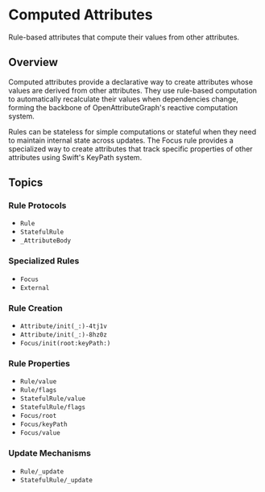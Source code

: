 # Computed Attributes

Rule-based attributes that compute their values from other attributes.

## Overview

Computed attributes provide a declarative way to create attributes whose values are derived from other attributes. They use rule-based computation to automatically recalculate their values when dependencies change, forming the backbone of OpenAttributeGraph's reactive computation system.

Rules can be stateless for simple computations or stateful when they need to maintain internal state across updates. The Focus rule provides a specialized way to create attributes that track specific properties of other attributes using Swift's KeyPath system.

## Topics

### Rule Protocols

- ``Rule``
- ``StatefulRule``
- ``_AttributeBody``

### Specialized Rules

- ``Focus``
- ``External``

### Rule Creation

- ``Attribute/init(_:)-4tj1v``
- ``Attribute/init(_:)-8hz0z``
- ``Focus/init(root:keyPath:)``

### Rule Properties

- ``Rule/value``
- ``Rule/flags``
- ``StatefulRule/value``
- ``StatefulRule/flags``
- ``Focus/root``
- ``Focus/keyPath``
- ``Focus/value``

### Update Mechanisms

- ``Rule/_update``
- ``StatefulRule/_update``